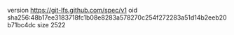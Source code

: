 version https://git-lfs.github.com/spec/v1
oid sha256:48b17ee3183718fc1b08e8283a578270c254f272283a51d14b2eeb20b71bc4dc
size 2522

